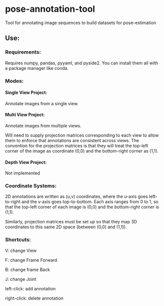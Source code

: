 # pose-annotation-tool
Tool for annotating image sequences to build datasets for pose-estimation

## Use:
### Requirements:
Requires numpy, pandas, pyyaml, and pyside2. You can install them all with a package manager like conda.

### Modes:
#### Single View Project:
Annotate images from a single view.

#### Multi View Project:
Annotate images from multiple views.

Will need to supply projection matrices corresponding to each view to allow them to enforce that annotations are consistent across views.
The convention for the projection matrices is that they will treat the top-left corner of the image as coordinate (0,0) and the bottom-right corner as (1,1).

#### Depth View Project:
Not implemented

### Coordinate Systems:
2D annotations are written as (u,v) coordinates, where the u-axis goes left-to-right and the v-axis goes top-to-bottom. Each axis ranges from 0 to 1, so that the top-left corner of each image is (0,0) and the bottom-right corner is (1,1).

Similarly, projection matrices must be set up so that they map 3D coordinates to this same 2D space (between (0,0) and (1,1)).

### Shortcuts:
V: change View

F: change Frame Forward

B: change frame Back

J: change Joint

left-click: add annotation

right-click: delete annotation
